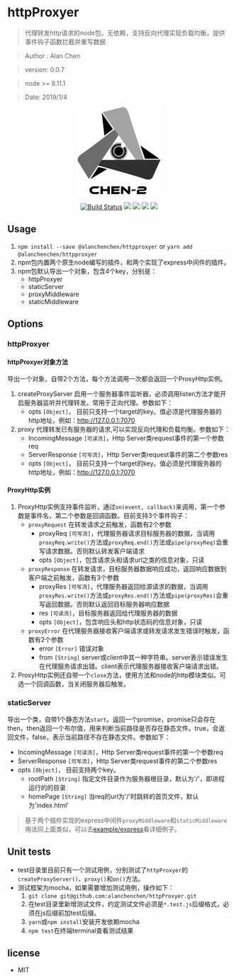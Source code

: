 # httpProxyer

> 代理转发http请求的node包，无依赖，支持反向代理实现负载均衡，提供事件钩子函数拦截并重写数据

> Author : Alan Chen

> version: 0.0.7

> node >= 8.11.1

> Date: 2019/1/4

<div align="center">

[![](assets/logo.png)](https://www.npmjs.com/package/@alanchenchen/httpproxyer)

[![Build Status](https://travis-ci.org/alanchenchen/httpProxyer.svg?branch=master)](https://travis-ci.org/alanchenchen/httpProxyer)
![](https://img.shields.io/npm/v/@alanchenchen/httpproxyer.svg)
![](https://img.shields.io/node/v/@alanchenchen/httpproxyer.svg)
![](https://img.shields.io/npm/dt/@alanchenchen/httpproxyer.svg)
![](https://img.shields.io/github/license/alanchenchen/httpProxyer.svg)

</div>

## Usage 

1. `npm install --save @alanchenchen/httpproxyer` or `yarn add @alanchenchen/httpproxyer`
2. npm包内置两个原生node编写的插件，和两个实现了express中间件的插件。
3. npm包默认导出一个对象，包含4个key，分别是：
    * httpProxyer
    * staticServer
    * proxyMiddleware
    * staticMiddleware

## Options
### httpProxyer
#### httpProxyer对象方法
导出一个对象，自带2个方法，每个方法调用一次都会返回一个ProxyHttp实例。

1. createProxyServer 启用一个服务器事件监听器，必须调用listen方法才能开启服务器监听并代理转发。常用于正向代理。参数如下：
    * opts `[Object]`， 目前只支持一个target的key。值必须是代理服务器的http地址，例如：http://127.0.0.1:7070
2. proxy 代理转发已有服务器的请求,可以实现反向代理和负载均衡。参数如下：
    * IncomingMessage `[可读流]`，Http Server类request事件的第一个参数req
    * ServerResponse `[可写流]`，Http Server类request事件的第二个参数res
    * opts `[Object]`， 目前只支持一个target的key。值必须是代理服务器的http地址，例如：http://127.0.0.1:7070 

#### ProxyHttp实例 
1. ProxyHttp实例支持事件监听，通过`on(event, callback)`来调用，第一个参数是事件名，第二个参数是回调函数。目前支持3个事件钩子：
    * `proxyRequest` 在转发请求之前触发，函数有2个参数
        * proxyReq `[可写流]`，代理服务器请求目标服务器的数据，当调用`proxyReq.write()`方法或`proxyReq.end()`方法或`pipe(proxyReq)`会重写请求数据。否则默认转发客户端请求
        * opts `[Object]`，包含请求头和请求url之类的信息对象，只读
    * `proxyResponse` 在转发请求，目标服务器数据响应成功，返回响应数据到客户端之前触发，函数有3个参数
        * proxyRes `[可写流]`，代理服务器返回给源请求的数据，当调用`proxyRes.write()`方法或`proxyRes.end()`方法或`pipe(proxyRes)`会重写返回数据。否则默认返回目标服务器响应数据
        * res `[可读流]`，目标服务器返回给代理服务器的数据
        * opts  `[Object]`，包含响应头和http状态码的信息对象，只读
    * `proxyError` 在代理服务器接收客户端请求或转发请求发生错误时触发，函数有2个参数
        * error `[Error]` 错误对象
        * from `[String]` server或client中其一种字符串。server表示错误发生在代理服务请求出错。client表示代理服务器接收客户端请求出错。  
2. ProxyHttp实例还自带一个`close`方法，使用方法和node的http模块类似。可选一个回调函数，当关闭服务器后触发。

### staticServer 
导出一个类，自带1个静态方法`start`。返回一个promise，promise只会存在then，then返回一个布尔值，用来判断当前路径是否存在静态文件。true，会返回文件，false，表示当前路径不存在静态文件。参数如下：
* IncomingMessage `[可读流]`，Http Server类request事件的第一个参数req
* ServerResponse `[可写流]`，Http Server类request事件的第二个参数res
* opts `[Object]`， 目前支持两个key。
    * rootPath `[String]` 指定文件目录作为服务器根目录，默认为'/'，即进程运行的的目录
    * homePage `[String]` 当req的url为'/'时跳转的首页文件，默认为'index.html'

> 基于两个插件实现的express中间件`proxyMiddleware`和`staticMiddleware`用法同上面类似，可以去[example/express](./example/express/server.js)看详细例子。 

## Unit tests
* test目录里目前只有一个测试用例，分别测试了`httpProxyer`的`createProxyServer()`、`proxy()`和`on()`方法。
* 测试框架为mocha，如果需要增加测试用例，操作如下：
    1. `git clone git@github.com:alanchenchen/httpProxyer.git`
    2. 在test目录里新增测试文件，约定测试文件必须是`*.test.js`后缀格式，必须在js后缀前加test后缀。
    3. `yarn`或`npm install`安装开发依赖mocha
    4. `npm test`在终端terminal查看测试结果

## license
* MIT
